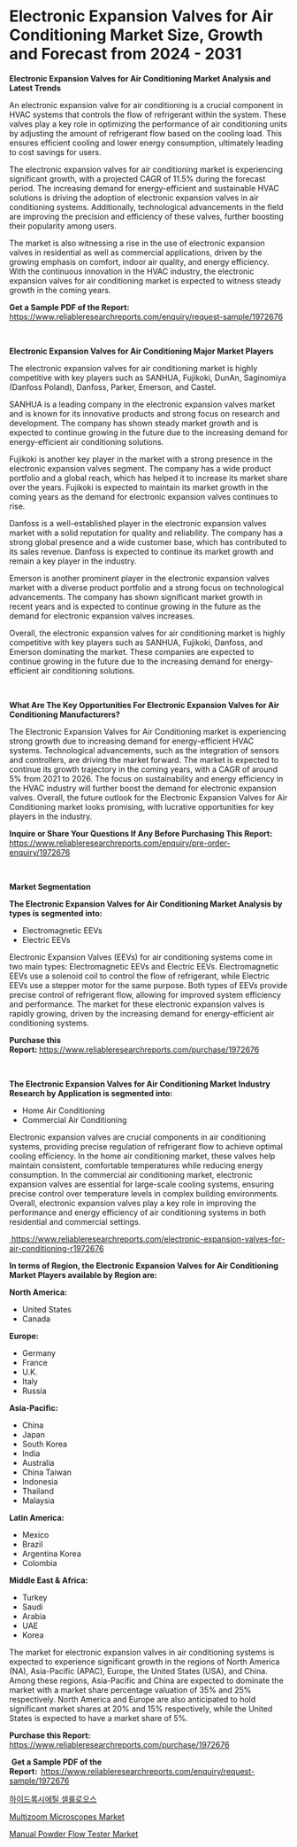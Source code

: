 <p><h1>Electronic Expansion Valves for Air Conditioning Market Size, Growth and Forecast from 2024 - 2031</h1></p><p><strong>Electronic Expansion Valves for Air Conditioning Market Analysis and Latest Trends</strong></p>
<p><p>An electronic expansion valve for air conditioning is a crucial component in HVAC systems that controls the flow of refrigerant within the system. These valves play a key role in optimizing the performance of air conditioning units by adjusting the amount of refrigerant flow based on the cooling load. This ensures efficient cooling and lower energy consumption, ultimately leading to cost savings for users.</p><p>The electronic expansion valves for air conditioning market is experiencing significant growth, with a projected CAGR of 11.5% during the forecast period. The increasing demand for energy-efficient and sustainable HVAC solutions is driving the adoption of electronic expansion valves in air conditioning systems. Additionally, technological advancements in the field are improving the precision and efficiency of these valves, further boosting their popularity among users.</p><p>The market is also witnessing a rise in the use of electronic expansion valves in residential as well as commercial applications, driven by the growing emphasis on comfort, indoor air quality, and energy efficiency. With the continuous innovation in the HVAC industry, the electronic expansion valves for air conditioning market is expected to witness steady growth in the coming years.</p></p>
<p><strong>Get a Sample PDF of the Report:&nbsp;</strong> <a href="https://www.reliableresearchreports.com/enquiry/request-sample/1972676">https://www.reliableresearchreports.com/enquiry/request-sample/1972676</a></p>
<p>&nbsp;</p>
<p><strong>Electronic Expansion Valves for Air Conditioning Major Market Players</strong></p>
<p><p>The electronic expansion valves for air conditioning market is highly competitive with key players such as SANHUA, Fujikoki, DunAn, Saginomiya (Danfoss Poland), Danfoss, Parker, Emerson, and Castel. </p><p>SANHUA is a leading company in the electronic expansion valves market and is known for its innovative products and strong focus on research and development. The company has shown steady market growth and is expected to continue growing in the future due to the increasing demand for energy-efficient air conditioning solutions.</p><p>Fujikoki is another key player in the market with a strong presence in the electronic expansion valves segment. The company has a wide product portfolio and a global reach, which has helped it to increase its market share over the years. Fujikoki is expected to maintain its market growth in the coming years as the demand for electronic expansion valves continues to rise.</p><p>Danfoss is a well-established player in the electronic expansion valves market with a solid reputation for quality and reliability. The company has a strong global presence and a wide customer base, which has contributed to its sales revenue. Danfoss is expected to continue its market growth and remain a key player in the industry.</p><p>Emerson is another prominent player in the electronic expansion valves market with a diverse product portfolio and a strong focus on technological advancements. The company has shown significant market growth in recent years and is expected to continue growing in the future as the demand for electronic expansion valves increases.</p><p>Overall, the electronic expansion valves for air conditioning market is highly competitive with key players such as SANHUA, Fujikoki, Danfoss, and Emerson dominating the market. These companies are expected to continue growing in the future due to the increasing demand for energy-efficient air conditioning solutions.</p></p>
<p>&nbsp;</p>
<p><strong>What Are The Key Opportunities For Electronic Expansion Valves for Air Conditioning Manufacturers?</strong></p>
<p><p>The Electronic Expansion Valves for Air Conditioning market is experiencing strong growth due to increasing demand for energy-efficient HVAC systems. Technological advancements, such as the integration of sensors and controllers, are driving the market forward. The market is expected to continue its growth trajectory in the coming years, with a CAGR of around 5% from 2021 to 2026. The focus on sustainability and energy efficiency in the HVAC industry will further boost the demand for electronic expansion valves. Overall, the future outlook for the Electronic Expansion Valves for Air Conditioning market looks promising, with lucrative opportunities for key players in the industry.</p></p>
<p><strong>Inquire or Share Your Questions If Any Before Purchasing This Report:</strong> <a href="https://www.reliableresearchreports.com/enquiry/pre-order-enquiry/1972676">https://www.reliableresearchreports.com/enquiry/pre-order-enquiry/1972676</a></p>
<p>&nbsp;</p>
<p><strong>Market Segmentation</strong></p>
<p><strong>The Electronic Expansion Valves for Air Conditioning Market Analysis by types is segmented into:</strong></p>
<p><ul><li>Electromagnetic EEVs</li><li>Electric EEVs</li></ul></p>
<p><p>Electronic Expansion Valves (EEVs) for air conditioning systems come in two main types: Electromagnetic EEVs and Electric EEVs. Electromagnetic EEVs use a solenoid coil to control the flow of refrigerant, while Electric EEVs use a stepper motor for the same purpose. Both types of EEVs provide precise control of refrigerant flow, allowing for improved system efficiency and performance. The market for these electronic expansion valves is rapidly growing, driven by the increasing demand for energy-efficient air conditioning systems.</p></p>
<p><strong>Purchase this Report:&nbsp;</strong><a href="https://www.reliableresearchreports.com/purchase/1972676">https://www.reliableresearchreports.com/purchase/1972676</a></p>
<p>&nbsp;</p>
<p><strong>The Electronic Expansion Valves for Air Conditioning Market Industry Research by Application is segmented into:</strong></p>
<p><ul><li>Home Air Conditioning</li><li>Commercial Air Conditioning</li></ul></p>
<p><p>Electronic expansion valves are crucial components in air conditioning systems, providing precise regulation of refrigerant flow to achieve optimal cooling efficiency. In the home air conditioning market, these valves help maintain consistent, comfortable temperatures while reducing energy consumption. In the commercial air conditioning market, electronic expansion valves are essential for large-scale cooling systems, ensuring precise control over temperature levels in complex building environments. Overall, electronic expansion valves play a key role in improving the performance and energy efficiency of air conditioning systems in both residential and commercial settings.</p></p>
<p><a href="https://www.reliableresearchreports.com/electronic-expansion-valves-for-air-conditioning-r1972676">&nbsp;https://www.reliableresearchreports.com/electronic-expansion-valves-for-air-conditioning-r1972676</a></p>
<p><strong>In terms of Region, the Electronic Expansion Valves for Air Conditioning Market Players available by Region are:</strong></p>
<p>
    <p> <strong> North America: </strong>
        <ul>
            <li>United States</li>
            <li>Canada</li>
        </ul>
        </p> 
    <p> <strong> Europe: </strong>
        <ul>
            <li>Germany</li>
            <li>France</li>
            <li>U.K.</li>
            <li>Italy</li>
            <li>Russia</li>
        </ul>
        </p> 
    <p> <strong> Asia-Pacific: </strong>
        <ul>
            <li>China</li>
            <li>Japan</li>
            <li>South Korea</li>
            <li>India</li>
            <li>Australia</li>
            <li>China Taiwan</li>
            <li>Indonesia</li>
            <li>Thailand</li>
            <li>Malaysia</li>
        </ul>
        </p> 
    <p> <strong> Latin America: </strong>
        <ul>
            <li>Mexico</li>
            <li>Brazil</li>
            <li>Argentina Korea</li>
            <li>Colombia</li>
        </ul>
        </p> 
    <p> <strong> Middle East & Africa: </strong>
        <ul>
            <li>Turkey</li>
            <li>Saudi</li>
            <li>Arabia</li>
            <li>UAE</li>
            <li>Korea</li>
        </ul>
    </p>
    </p>
<p><p>The market for electronic expansion valves in air conditioning systems is expected to experience significant growth in the regions of North America (NA), Asia-Pacific (APAC), Europe, the United States (USA), and China. Among these regions, Asia-Pacific and China are expected to dominate the market with a market share percentage valuation of 35% and 25% respectively. North America and Europe are also anticipated to hold significant market shares at 20% and 15% respectively, while the United States is expected to have a market share of 5%.</p></p>
<p><strong>Purchase this Report: </strong><a href="https://www.reliableresearchreports.com/purchase/1972676">https://www.reliableresearchreports.com/purchase/1972676</a></p>
<p>&nbsp;<strong>Get a Sample PDF of the Report:&nbsp;&nbsp;</strong><a href="https://www.reliableresearchreports.com/enquiry/request-sample/1972676">https://www.reliableresearchreports.com/enquiry/request-sample/1972676</a></p>
<p><strong></strong></p>
<p><p><a href="https://github.com/laholand/Market-Research-Report-List-3/blob/main/588399741283.md">하이드록시에틸 셀룰로오스</a></p><p><a href="https://github.com/JameTravis/Market-Research-Report-List-4/blob/main/multizoom-microscopes-market.md">Multizoom Microscopes Market</a></p><p><a href="https://view.publitas.com/reportprime-1/analyzing-manual-powder-flow-tester-market-global-industry-perspective-and-forecast-2024-to-2031/">Manual Powder Flow Tester Market</a></p></p>